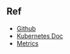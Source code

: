 

## Ref

* [Github](https://github.com/kubernetes/kube-state-metrics)
* [Kubernetes Doc](https://kubernetes.io/docs/concepts/cluster-administration/kube-state-metrics/)
* [Metrics](https://github.com/kubernetes/kube-state-metrics/tree/main/docs)